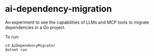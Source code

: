 # ai-dependency-migration

An experiment to see the capabilities of LLMs and MCP tools to migrate dependencies in a Go project.

To run:

```
cd AiDependencyMigrator
dotnet run
```

